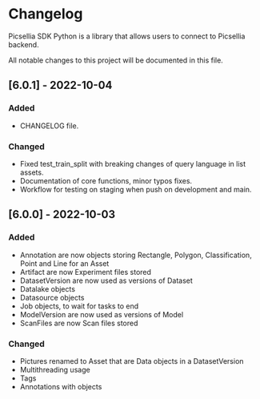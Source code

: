 # Changelog

Picsellia SDK Python is a library that allows users to connect to Picsellia backend.

All notable changes to this project will be documented in this file.


## [6.0.1] - 2022-10-04
### Added
- CHANGELOG file.

### Changed
- Fixed test_train_split with breaking changes of query language in list assets.
- Documentation of core functions, minor typos fixes.
- Workflow for testing on staging when push on development and main.

## [6.0.0] - 2022-10-03
### Added
- Annotation are now objects storing Rectangle, Polygon, Classification, Point and Line for an Asset
- Artifact are now Experiment files stored
- DatasetVersion are now used as versions of Dataset
- Datalake objects
- Datasource objects
- Job objects, to wait for tasks to end
- ModelVersion are now used as versions of Model
- ScanFiles are now Scan files stored

### Changed
- Pictures renamed to Asset that are Data objects in a DatasetVersion
- Multithreading usage
- Tags
- Annotations with objects 
